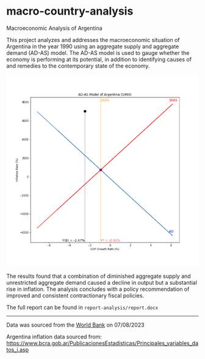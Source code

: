 # macro-country-analysis
Macroeconomic Analysis of Argentina

This project analyzes and addresses the macroeconomic situation of Argentina in the year 1990 using an aggregate supply and aggregate demand (AD-AS) model. The AD-AS model is used to gauge whether the economy is performing at its potential, in addition to identifying causes of and remedies to the contemporary  state of the economy. 

![AD-AS model](report-analysis/plots/macro_AD-AS2A.png)

The results found that a combination of diminished aggregate supply and unrestricted aggregate demand caused a decline in output but a substantial rise in inflation. The analysis concludes with a policy recommendation of improved and consistent contractionary fiscal policies.

The full report can be found in `report-analysis/report.docx`

-----

Data was sourced from the [World Bank](https://data.worldbank.org/country/argentina) on 07/08/2023

Argentina inflation data sourced from: https://www.bcra.gob.ar/PublicacionesEstadisticas/Principales_variables_datos_i.asp


